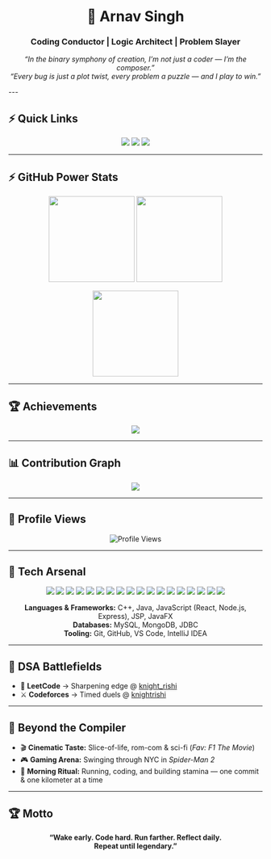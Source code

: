 <h1 align="center">🚀 Arnav Singh</h1>
<h3 align="center">Coding Conductor | Logic Architect | Problem Slayer</h3>

<p align="center">
  <em>“In the binary symphony of creation, I’m not just a coder — I’m the composer.”</em><br/>
  <em>“Every bug is just a plot twist, every problem a puzzle — and I play to win.”</em>
</p>
---

## ⚡ Quick Links
<p align="center">
  <a href="https://www.linkedin.com/in/arnav-singh"><img src="https://img.shields.io/badge/-LinkedIn-0A66C2?style=for-the-badge&logo=linkedin&logoColor=white"/></a>
  <a href="https://leetcode.com/u/knight_rishi/"><img src="https://img.shields.io/badge/-LeetCode-FFA116?style=for-the-badge&logo=leetcode&logoColor=black"/></a>
  <a href="https://github.com/knightrishi"><img src="https://img.shields.io/badge/-GitHub-181717?style=for-the-badge&logo=github&logoColor=white"/></a>
</p>

---

## ⚡ GitHub Power Stats
<p align="center">
  <img src="https://github-readme-stats.vercel.app/api?username=knightrishi&show_icons=true&theme=radical&hide_border=true" height="170"/>
  <img src="https://streak-stats.demolab.com/?user=knightrishi&theme=radical&hide_border=true&t=1" height="170"/>
</p>

<p align="center">
  <img src="https://github-readme-stats.vercel.app/api/top-langs/?username=knightrishi&layout=compact&theme=radical&hide_border=true" height="170"/>
</p>

---

## 🏆 Achievements
<p align="center">
  <img src="https://github-profile-trophy.vercel.app/?username=knightrishi&theme=radical&no-frame=true&margin-w=15"/>
</p>

---

## 📊 Contribution Graph
<p align="center">
  <img src="https://github-readme-activity-graph.vercel.app/graph?username=knightrishi&theme=tokyo-night&hide_border=true"/>
</p>

---

## 👀 Profile Views
<p align="center">
  <img src="https://komarev.com/ghpvc/?username=knightrishi&label=Profile%20Views&color=ff69b4&style=flat" alt="Profile Views"/>
</p>

---


## 🧠 Tech Arsenal

<p align="center">
  <img src="https://img.shields.io/badge/C%2B%2B-00599C?style=for-the-badge&logo=c%2B%2B&logoColor=white" />
  <img src="https://img.shields.io/badge/Java-ED8B00?style=for-the-badge&logo=openjdk&logoColor=white" />
  <img src="https://img.shields.io/badge/JavaScript-F7DF1E?style=for-the-badge&logo=javascript&logoColor=black" />
  <img src="https://img.shields.io/badge/React-20232A?style=for-the-badge&logo=react&logoColor=61DAFB" />
  <img src="https://img.shields.io/badge/Node.js-339933?style=for-the-badge&logo=nodedotjs&logoColor=white" />
  <img src="https://img.shields.io/badge/Express.js-000000?style=for-the-badge&logo=express&logoColor=white" />
  <img src="https://img.shields.io/badge/MongoDB-4EA94B?style=for-the-badge&logo=mongodb&logoColor=white" />
  <img src="https://img.shields.io/badge/MySQL-00000F?style=for-the-badge&logo=mysql&logoColor=white" />
  <img src="https://img.shields.io/badge/HTML5-E34F26?style=for-the-badge&logo=html5&logoColor=white" />
  <img src="https://img.shields.io/badge/CSS3-1572B6?style=for-the-badge&logo=css3&logoColor=white" />
  <img src="https://img.shields.io/badge/Tailwind_CSS-38B2AC?style=for-the-badge&logo=tailwind-css&logoColor=white" />
  <img src="https://img.shields.io/badge/Git-F05032?style=for-the-badge&logo=git&logoColor=white" />
  <img src="https://img.shields.io/badge/GitHub-100000?style=for-the-badge&logo=github&logoColor=white" />
  <img src="https://img.shields.io/badge/Postman-FF6C37?style=for-the-badge&logo=Postman&logoColor=white" />
  <img src="https://img.shields.io/badge/EJS-A91E50?style=for-the-badge&logo=ejs&logoColor=white" />
  <img src="https://img.shields.io/badge/JSP-007396?style=for-the-badge&logo=java&logoColor=white" />
  <img src="https://img.shields.io/badge/JDBC-007396?style=for-the-badge&logo=java&logoColor=white" />
  <img src="https://img.shields.io/badge/JavaFX-007396?style=for-the-badge&logo=javafx&logoColor=F27B22" />
</p>
<p align="center">
  <b>Languages & Frameworks:</b> C++, Java, JavaScript (React, Node.js, Express), JSP, JavaFX <br/>
  <b>Databases:</b> MySQL, MongoDB, JDBC <br/>
  <b>Tooling:</b> Git, GitHub, VS Code, IntelliJ IDEA
</p>

---

## 🎯 DSA Battlefields
- 🏹 <b>LeetCode</b> → Sharpening edge @ <a href="https://leetcode.com/u/knight_rishi/">knight_rishi</a>  
- ⚔️ <b>Codeforces</b> → Timed duels @ <a href="https://codeforces.com/profile/knightrishi">knightrishi</a>

---

## 🏃 Beyond the Compiler
- 🎬 **Cinematic Taste:** Slice-of-life, rom-com & sci-fi (*Fav: F1 The Movie*)  
- 🎮 **Gaming Arena:** Swinging through NYC in *Spider-Man 2*  
- 🌅 **Morning Ritual:** Running, coding, and building stamina — one commit & one kilometer at a time  

---

## 🏆 Motto
<p align="center">
  <b>“Wake early. Code hard. Run farther. Reflect daily.<br/>Repeat until legendary.”</b>
</p>
